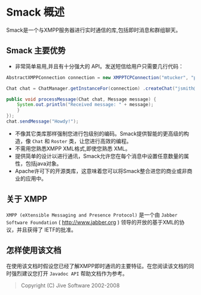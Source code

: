 # Smack 概述
Smack是一个与XMPP服务器进行实时通信的库,包括即时消息和群组聊天。
## Smack 主要优势
* 非常简单易用,并且有十分强大的 API。发送短信给用户只需要几行代码：

```java
AbstractXMPPConnection connection = new XMPPTCPConnection("mtucker", "password", "jabber.org"); connection.connect().login();

Chat chat = ChatManager.getInstanceFor(connection) .createChat("jsmith@jivesoftware.com", new MessageListener() {

public void processMessage(Chat chat, Message message) {
    System.out.println("Received message: " + message);
    }
}); 
chat.sendMessage("Howdy!"); 
```
* 不像其它类库那样强制您进行包级别的编码。Smack提供智能的更高级的构造，像 `Chat` 和 `Roster` 类，让您进行高效的编程。
* 不需用您熟悉XMPP XML格式,即使您熟悉 XML。
* 提供简单的设计以进行通讯，Smack允许您在每个消息中设置任意数量的属性，包括java对象。
* Apache许可下的开源类库，这意味着您可以将Smack整合进您的商业或非商业的应用中。

## 关于 XMPP
```XMPP (eXtensible Messaging and Presence Protocol)``` 是一个由 ```Jabber Software Foundation``` ( http://www.jabber.org ) 领导的开放的基于XML的协议，并且获得了 IETF的批准。

## 怎样使用该文档
在使用该文档时假设您已经了解XMPP即时通讯的主要特征。在您阅读该文档的同时强烈建议您打开 ```Javadoc API``` 帮助文档作为参考。


>Copyright (C) Jive Software 2002-2008




